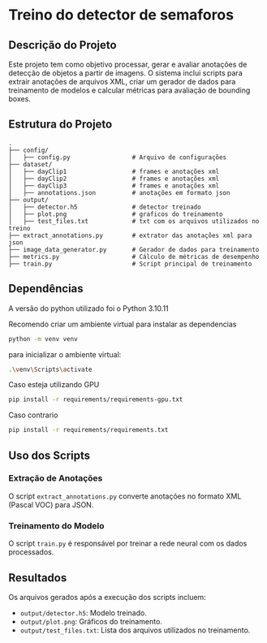 # Treino do detector de semaforos

## Descrição do Projeto

Este projeto tem como objetivo processar, gerar e avaliar anotações de detecção de objetos a partir de imagens. O sistema inclui scripts para extrair anotações de arquivos XML, criar um gerador de dados para treinamento de modelos e calcular métricas para avaliação de bounding boxes.

## Estrutura do Projeto

```plaintext
.
├── config/                       
│   ├── config.py                 # Arquivo de configurações
├── dataset/                       
│   ├── dayClip1                  # frames e anotações xml
│   ├── dayClip2                  # frames e anotações xml
│   ├── dayClip3                  # frames e anotações xml
│   ├── annotations.json          # anotações em formato json
├── output/                       
│   ├── detector.h5               # detector treinado
│   ├── plot.png                  # graficos do treinamento
│   ├── test_files.txt            # txt com os arquivos utilizados no treino
├── extract_annotations.py        # extrator das anotações xml para json
├── image_data_generator.py       # Gerador de dados para treinamento
├── metrics.py                    # Cálculo de métricas de desempenho
├── train.py                      # Script principal de treinamento
```

## Dependências
A versão do python utilizado foi o Python 3.10.11

Recomendo criar um ambiente virtual para instalar as dependencias
```bash
python -m venv venv
```

para inicializar o ambiente virtual:
```bash
.\venv\Scripts\activate
```

Caso esteja utilizando GPU
```bash
pip install -r requirements/requirements-gpu.txt
```
Caso contrario
```bash
pip install -r requirements/requirements.txt
```

## Uso dos Scripts

### Extração de Anotações
O script `extract_annotations.py` converte anotações no formato XML (Pascal VOC) para JSON.

### Treinamento do Modelo
O script `train.py` é responsável por treinar a rede neural com os dados processados.

## Resultados
Os arquivos gerados após a execução dos scripts incluem:

* `output/detector.h5`: Modelo treinado.
* `output/plot.png`: Gráficos do treinamento.
* `output/test_files.txt`: Lista dos arquivos utilizados no treinamento.